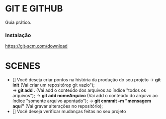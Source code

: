 # GIT E GITHUB

Guia prático.

### Instalação

https://git-scm.com/download

# SCENES

- [] Você deseja criar pontos na história da produção do seu projeto
    -> <strong>git init</strong> (Vai criar um repositórop git vazio");  
    -> <strong>git add .</strong> (Vai add o conteúdo dos arquivos ao índice "todos os arquivos");
    -> <strong>git add nomeArquivo</strong> (Vai add o conteúdo do arquivo ao índice "somente arquivo apontado");
    -> <strong>git commit -m "mensagem aqui"</strong> (Vai gravar alterações no repositório);
- [] Você deseja verificar mudanças feitas no seu projeto